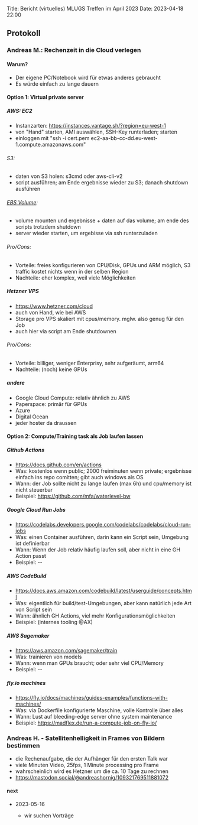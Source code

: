 Title: Bericht (virtuelles) MLUGS Treffen im April 2023
Date: 2023-04-18 22:00

## Protokoll

### Andreas M.: Rechenzeit in die Cloud verlegen

#### Warum?

- Der eigene PC/Notebook wird für etwas anderes gebraucht
- Es würde einfach zu lange dauern

#### Option 1: Virtual private server

##### AWS: EC2

- Instanzarten: <https://instances.vantage.sh/?region=eu-west-1>
- von "Hand" starten, AMI auswählen, SSH-Key runterladen; starten
- einloggen mit "ssh -i cert.pem ec2-aa-bb-cc-dd.eu-west-1.compute.amazonaws.com"

###### S3:

- daten von S3 holen: s3cmd oder aws-cli-v2
- script ausführen; am Ende ergebnisse wieder zu S3; danach shutdown ausführen

###### [EBS Volume](https://docs.aws.amazon.com/AWSEC2/latest/UserGuide/ebs-volumes.html):

- volume mounten und ergebnisse + daten auf das volume; am ende des scripts trotzdem shutdown
- server wieder starten, um ergebisse via ssh runterzuladen


###### Pro/Cons:

- Vorteile: freies konfigurieren von CPU/Disk, GPUs und ARM möglich, S3 traffic kostet nichts wenn in der selben Region
- Nachteile: eher komplex, weil viele Möglichkeiten


##### Hetzner VPS

- <https://www.hetzner.com/cloud>
- auch von Hand, wie bei AWS
- Storage pro VPS skaliert mit cpus/memory. mglw. also genug für den Job
- auch hier via script am Ende shutdownen

###### Pro/Cons:

- Vorteile: billiger, weniger Enterprisy, sehr aufgeräumt, arm64
- Nachteile: (noch) keine GPUs


##### andere

- Google Cloud Compute: relativ ähnlich zu AWS
- Paperspace: primär für GPUs
- Azure
- Digital Ocean
- jeder hoster da draussen


#### Option 2: Compute/Training task als Job laufen lassen

##### Github Actions

- <https://docs.github.com/en/actions>
- Was: kostenlos wenn public; 2000 freiminuten wenn private; ergebnisse einfach ins repo comitten; gibt auch windows als OS
- Wann: der Job sollte nicht zu lange laufen (max 6h) und cpu/memory ist nicht steuerbar
- Beispiel: <https://github.com/mfa/waterlevel-bw>

##### Google Cloud Run Jobs

- <https://codelabs.developers.google.com/codelabs/codelabs/cloud-run-jobs>
- Was: einen Container ausführen, darin kann ein Script sein, Umgebung ist definierbar
- Wann: Wenn der Job relativ häufig laufen soll, aber nicht in eine GH Action passt
- Beispiel: --

##### AWS CodeBuild

- <https://docs.aws.amazon.com/codebuild/latest/userguide/concepts.html>
- Was: eigentlich für build/test-Umgebungen, aber kann natürlich jede Art von Script sein
- Wann: ähnlich GH Actions, viel mehr Konfigurationsmöglichkeiten
- Beispiel: (internes tooling @AX)

##### AWS Sagemaker

- <https://aws.amazon.com/sagemaker/train>
- Was: trainieren von models
- Wann: wenn man GPUs braucht; oder sehr viel CPU/Memory
- Beispiel: --

##### fly.io machines

- <https://fly.io/docs/machines/guides-examples/functions-with-machines/>
- Was: via Dockerfile konfigurierte Maschine, volle Kontrolle über alles
- Wann: Lust auf bleeding-edge server ohne system maintenance
- Beispiel: <https://madflex.de/run-a-compute-job-on-fly-io/>


### Andreas H. - Satellitenhelligkeit in Frames von Bildern bestimmen

- die Rechenaufgabe, die der Aufhänger für den ersten Talk war
- viele Minuten Video, 25fps, 1 Minute processing pro Frame
- wahrscheinlich wird es Hetzner um die ca. 10 Tage zu rechnen
- <https://mastodon.social/@andreashornig/109321769511881072>


#### next

- 2023-05-16

    * wir suchen Vorträge
